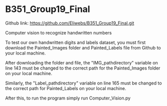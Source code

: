 # B351_Group19_Final

Github link: https://github.com/Eliwebs/B351_Group19_Final.git

Computer vision to recognize handwritten numbers


To test our own handwritten digits and labels dataset, you must first download the Painted_Images folder and Painted_Labels file from Github to your local machine.

After downloading the folder and file, the "IMG_pathdirectory" variable on line 143 must be changed to the correct path for the Painted_Images folder on your local machine.

Similarly, the "Label_pathdirectory" variable on line 165 must be changed to the correct path for Painted_Labels on your local machine.


After this, to run the program simply run Computer_Vision.py
